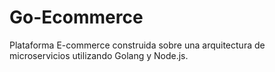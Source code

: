 # Go-Ecommerce
Plataforma E-commerce construida sobre una arquitectura de microservicios utilizando Golang y Node.js.
